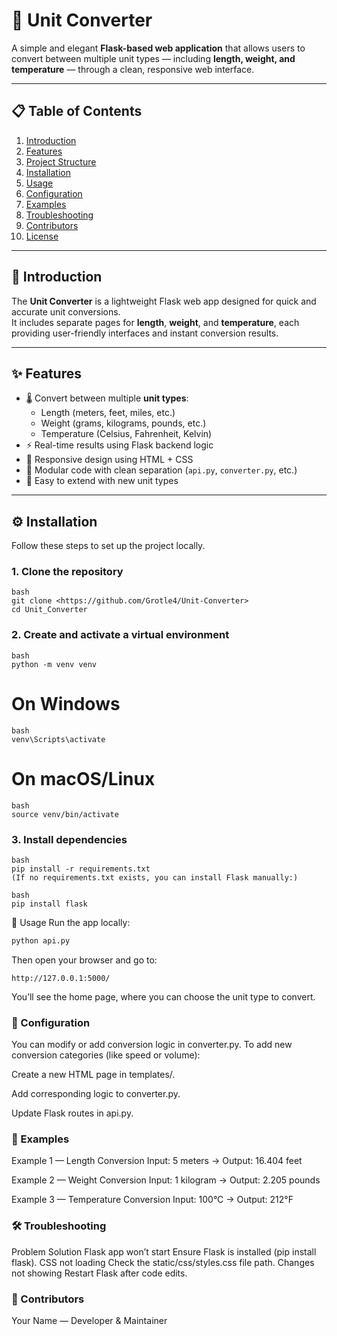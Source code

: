 # 🧮 Unit Converter

A simple and elegant **Flask-based web application** that allows users to convert between multiple unit types — including **length, weight, and temperature** — through a clean, responsive web interface.

---

## 📋 Table of Contents

1. [Introduction](#introduction)
2. [Features](#features)
3. [Project Structure](#project-structure)
4. [Installation](#installation)
5. [Usage](#usage)
6. [Configuration](#configuration)
7. [Examples](#examples)
8. [Troubleshooting](#troubleshooting)
9. [Contributors](#contributors)
10. [License](#license)

---

## 🧩 Introduction

The **Unit Converter** is a lightweight Flask web app designed for quick and accurate unit conversions.  
It includes separate pages for **length**, **weight**, and **temperature**, each providing user-friendly interfaces and instant conversion results.


---

## ✨ Features

- 🌡️ Convert between multiple **unit types**:
  - Length (meters, feet, miles, etc.)
  - Weight (grams, kilograms, pounds, etc.)
  - Temperature (Celsius, Fahrenheit, Kelvin)
- ⚡ Real-time results using Flask backend logic
- 🎨 Responsive design using HTML + CSS
- 🧠 Modular code with clean separation (`api.py`, `converter.py`, etc.)
- 🧩 Easy to extend with new unit types

---

## ⚙️ Installation

Follow these steps to set up the project locally.

### 1. Clone the repository

```
bash
git clone <https://github.com/Grotle4/Unit-Converter>
cd Unit_Converter
```

### 2. Create and activate a virtual environment
```
bash
python -m venv venv
```
# On Windows
```
bash
venv\Scripts\activate
```
# On macOS/Linux
```
bash
source venv/bin/activate
```

### 3. Install dependencies
```
bash
pip install -r requirements.txt
(If no requirements.txt exists, you can install Flask manually:)
```

```
bash
pip install flask
```

🚀 Usage
Run the app locally:
```bash
python api.py
```
Then open your browser and go to:
```
http://127.0.0.1:5000/
```

You’ll see the home page, where you can choose the unit type to convert.

### 🔧 Configuration
You can modify or add conversion logic in converter.py.
To add new conversion categories (like speed or volume):

Create a new HTML page in templates/.

Add corresponding logic to converter.py.

Update Flask routes in api.py.

### 🧠 Examples
Example 1 — Length Conversion
Input: 5 meters → Output: 16.404 feet

Example 2 — Weight Conversion
Input: 1 kilogram → Output: 2.205 pounds

Example 3 — Temperature Conversion
Input: 100°C → Output: 212°F

### 🛠️ Troubleshooting
Problem	Solution
Flask app won’t start	Ensure Flask is installed (pip install flask).
CSS not loading	Check the static/css/styles.css file path.
Changes not showing	Restart Flask after code edits.

### 👥 Contributors
Your Name — Developer & Maintainer

